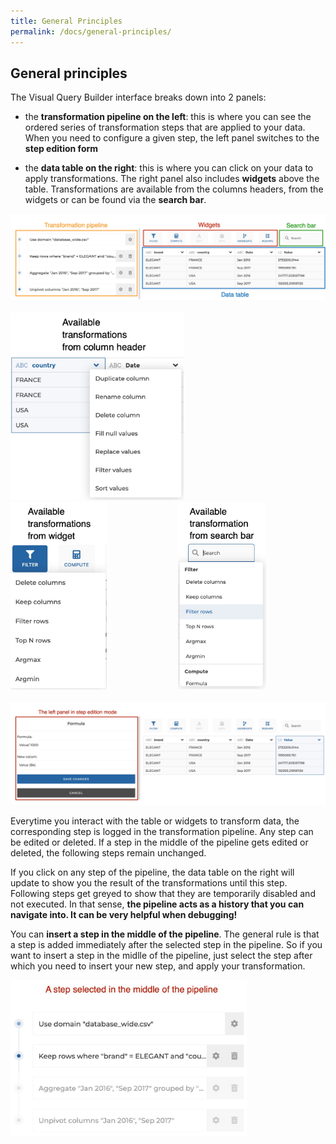 ```yaml
---
title: General Principles
permalink: /docs/general-principles/
---
```


## General principles

The Visual Query Builder interface breaks down into 2 panels:

- the **transformation pipeline on the left**: this is where you can see the
  ordered series of transformation steps that are applied to your data. When you
  need to configure a given step, the left panel switches to the **step edition
  form**

- the **data table on the right**: this is where you can click on your data to apply
  transformations. The right panel also includes **widgets** above the table.
  Transformations are available from the columns headers, from the widgets or
  can be found via the **search bar**.

<img src="../../img/docs/user-interface/general_interface.jpg" width="800" />
<br>
<br>
<img src="../../img/docs/user-interface/column_header_menu.jpg" height="300" />
&nbsp;&nbsp;&nbsp;&nbsp;&nbsp;&nbsp;&nbsp;&nbsp;&nbsp;&nbsp;&nbsp;&nbsp;&nbsp;
&nbsp;&nbsp;&nbsp;&nbsp;&nbsp;&nbsp;&nbsp;&nbsp;&nbsp;&nbsp;&nbsp;&nbsp;&nbsp;
<img src="../../img/docs/user-interface/widget_menu.jpg" height="300" />
&nbsp;&nbsp;&nbsp;&nbsp;&nbsp;&nbsp;&nbsp;&nbsp;&nbsp;&nbsp;&nbsp;&nbsp;&nbsp;
&nbsp;&nbsp;&nbsp;&nbsp;&nbsp;&nbsp;&nbsp;&nbsp;&nbsp;&nbsp;&nbsp;&nbsp;&nbsp;
<img src="../../img/docs/user-interface/search_bar_menu.jpg" height="300" />
<br>
<br>
<img src="../../img/docs/user-interface/step_edition_mode.jpg" width="800" />

Everytime you interact with the table or widgets to transform data, the
corresponding step is logged in the transformation pipeline. Any step can be
edited or deleted.
If a step in the middle of the pipeline gets edited or deleted, the following
steps remain unchanged.

If you click on any step of the pipeline, the data table on the right will
update to show you the result of the transformations until this step. Following
steps get greyed to show that they are temporarily disabled and not executed.
In that sense, **the pipeline acts as a history that you can navigate into. It
can be very helpful when debugging!**

You can **insert a step in the middle of the pipeline**. The general rule is
that a step is added immediately after the selected step in the pipeline. So if
you want to insert a step in the midlle of the pipeline, just select the step
after which you need to insert your new step, and apply your transformation.

<img src="../../img/docs/user-interface/middle_step_selected.jpg" height="250" />
